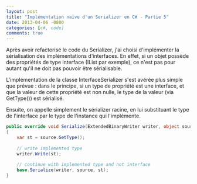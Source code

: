 ```yaml
---
layout: post
title: "Implémentation naïve d'un Serializer en C# - Partie 5"
date: 2013-04-06 -0800
categories: [c#, code]
comments: true
---
```


Après avoir refactorisé le code du Serializer, j'ai choisi d'implémenter la sérialisation des implémentations d'interfaces. En effet, si un objet possède des propriétés de type interface (IList<T> par exemple), ce n'est pas pour autant qu'il ne doit pas pouvoir être sérialisable.

L'implémentation de la classe InterfaceSerializer s'est avérée plus simple que prévue : dans le principe, si un type de propriété est une interface, et que la valeur de cette propriété est non nulle, le type de la valeur (via GetType()) est sérialisé.

Ensuite, on appelle simplement le sérializer racine, en lui substituant le type de l'interface par le type de l'instance qui l'implémente.

```` csharp
public override void Serialize(ExtendedBinaryWriter writer, object source, Type sourceType)
{
    var st = source.GetType();
 
    // write implemented type
    writer.Write(st);
 
    // continue with implemented type and not interface
    base.Serialize(writer, source, st);
}
````
